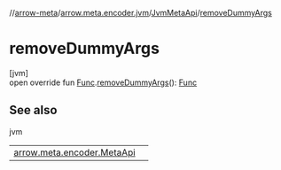 //[arrow-meta](../../../index.md)/[arrow.meta.encoder.jvm](../index.md)/[JvmMetaApi](index.md)/[removeDummyArgs](remove-dummy-args.md)

# removeDummyArgs

[jvm]\
open override fun [Func](../../arrow.meta.ast/-func/index.md).[removeDummyArgs](remove-dummy-args.md)(): [Func](../../arrow.meta.ast/-func/index.md)

## See also

jvm

| | |
|---|---|
| [arrow.meta.encoder.MetaApi](../../arrow.meta.encoder/-meta-api/remove-dummy-args.md) |  |

